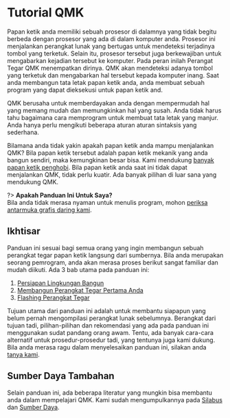 # Tutorial QMK

Papan ketik anda memiliki sebuah prosesor di dalamnya yang tidak begitu berbeda dengan prosesor yang ada di dalam komputer anda. Prosesor ini menjalankan perangkat lunak yang bertugas untuk mendeteksi terjadinya tombol yang terketuk. Selain itu, prosesor tersebut juga berkewajiban untuk mengabarkan kejadian tersebut ke komputer. Pada peran inilah Perangat Tegar QMK menempatkan dirinya. QMK akan mendeteksi adanya tombol yang terketuk dan mengabarkan hal tersebut kepada komputer inang. Saat anda membangun tata letak papan ketik anda, anda membuat sebuah program yang dapat dieksekusi untuk papan ketik and.  

QMK berusaha untuk memberdayakan anda dengan mempermudah hal yang memang mudah dan memungkinkan hal yang susah. Anda tidak harus tahu bagaimana cara memprogram untuk membuat tata letak yang manjur. Anda hanya perlu mengikuti beberapa aturan aturan sintaksis yang sederhana.

Bilamana anda tidak yakin apakah papan ketik anda mampu menjalankan QMK? Bila papan ketik tersebut adalah papan ketik mekanik yang anda bangun sendiri, maka kemungkinan besar bisa. Kami mendukung [banyak papan ketik penghobi](https://qmk.fm/keyboards/). Bila papan ketik anda saat ini tidak dapat menjalankan QMK, tidak perlu kuatir. Ada banyak pilihan di luar sana yang mendukung QMK.

?> **Apakah Panduan Ini Untuk Saya?**<br>
Bila anda tidak merasa nyaman untuk menulis program, mohon [periksa antarmuka grafis daring kami](id/newbs_building_firmware_configurator.md).</div>

## Ikhtisar

Panduan ini sesuai bagi semua orang yang ingin membangun sebuah perangkat tegar papan ketik langsung dari sumbernya. Bila anda merupakan seorang pemrogram, anda akan merasa proses berikut sangat familiar dan mudah diikuti. Ada 3 bab utama pada panduan ini:

1. [Persiapan Lingkungan Bangun](id/newbs_getting_started.md)
2. [Membangun Perangkat Tegar Pertama Anda](id/newbs_building_firmware.md)
3. [Flashing Perangkat Tegar](id/newbs_flashing.md)

Tujuan utama dari panduan ini adalah untuk membantu siapapun yang belum pernah mengompilasi perangkat lunak sebelumnya. Berangkat dari tujuan tadi, pilihan-pilihan dan rekomendasi yang ada pada panduan ini menggunakan sudat pandang orang awam. Tentu, ada banyak cara-cara alternatif untuk prosedur-prosedur tadi, yang tentunya juga kami dukung. Bila anda merasa ragu dalam menyelesaikan panduan ini, silakan anda [tanya kami](id/getting_started_getting_help.md).

## Sumber Daya Tambahan

Selain panduan ini, ada beberapa literatur yang mungkin bisa membantu anda dalam mempelajari QMK. Kami sudah mengumpulkannya pada [Silabus](id/syllabus.md) dan [Sumber Daya](id/newbs_learn_more_resources.md).